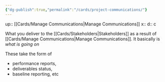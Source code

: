 ```yaml
---
{"dg-publish":true,"permalink":"/cards/project-communications/"}
---
```


up:: [[Cards/Manage Communications\|Manage Communications]] 
x:: 
d:: c

What you deliver to the [[Cards/Stakeholders\|Stakeholders]] as a result of [[Cards/Manage Communications\|Manage Communications]]. It basically is *what is going on* 

These take the form of 
- performance reports, 
- deliverables status, 
- baseline reporting, etc

